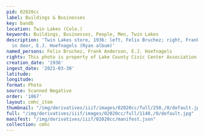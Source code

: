 ```yaml
---
pid: 02020cc
label: Buildings & Businesses
key: bandb
location: Twin Lakes (Colo.)
keywords: Buildings, Businesses, People, Men, Twin Lakes
description: 'Twin Lakes store, 1936: left, Felix Bruchez; right, Frank Anderson;
  in door, E.J. Hoefnagels (Ryan album)'
named_persons: Felix Bruchez, Frank Anderson, E.J. Hoefnagels
rights: This photo is property of Lake County Civic Center Association.
creation_date: '1936'
ingest_date: '2021-03-30'
latitude: 
longitude: 
format: Photo
source: Scanned Negative
order: '1867'
layout: cmhc_item
thumbnail: "/img/derivatives/iiif/images/02020cc/full/250,/0/default.jpg"
full: "/img/derivatives/iiif/images/02020cc/full/1140,/0/default.jpg"
manifest: "/img/derivatives/iiif/02020cc/manifest.json"
collection: cmhc
---
```

